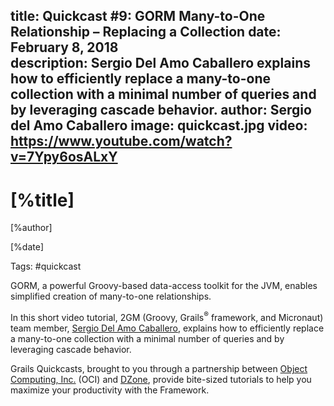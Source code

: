 title: Quickcast #9: GORM Many-to-One Relationship – Replacing a Collection
date: February 8, 2018  
description: Sergio Del Amo Caballero explains how to efficiently replace a many-to-one collection with a minimal number of queries and by leveraging cascade behavior. 
author: Sergio del Amo Caballero
image: quickcast.jpg
video: https://www.youtube.com/watch?v=7Ypy6osALxY   
---

# [%title]

[%author]

[%date] 

Tags: #quickcast

GORM, a powerful Groovy-based data-access toolkit for the JVM, enables simplified creation of many-to-one relationships.

In this short video tutorial, 2GM (Groovy, Grails<sup>&reg;</sup> framework, and Micronaut) team member, [Sergio Del Amo Caballero](https://objectcomputing.com/products/2gm-team#caballero), explains how to efficiently replace a many-to-one collection with a minimal number of queries and by leveraging cascade behavior. 

Grails Quickcasts, brought to you through a partnership between [Object Computing, Inc.](https://objectcomputing.com/) (OCI) and [DZone](https://dzone.com/), provide bite-sized tutorials to help you maximize your productivity with the Framework.

